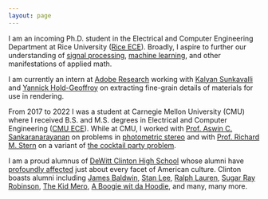 ```yaml
---
layout: page
---
```


I am an incoming Ph.D. student in the Electrical and Computer 
Engineering Department at Rice University ([Rice ECE][rice]). Broadly, I aspire to 
further our understanding of [signal processing][sp], [machine learning][ml], and
other manifestations of applied math.

I am currently an intern at [Adobe Research][adobe] working with [Kalyan Sunkavalli][ks] and 
[Yannick Hold-Geoffroy][yhg] on extracting fine-grain details of materials 
for use in rendering.

From 2017 to 2022 I was a student at Carnegie Mellon University (CMU) where I 
received B.S. and M.S. degrees in Electrical and Computer Engineering ([CMU ECE][ece]). While at 
CMU, I worked with [Prof. Aswin C. Sankaranarayanan][aswin] on problems in 
[photometric stereo][ps] and with [Prof. Richard M. Stern][rich] on 
a variant of [the cocktail party problem][cpp]. 

I am a proud alumnus of [DeWitt Clinton High School][dwc] whose alumni have 
[profoundly affected][copw] just about every facet of American culture. Clinton boasts 
alumni including [James Baldwin][jb], [Stan Lee][sl], [Ralph Lauren][rl], [Sugar Ray Robinson][srr],
[The Kid Mero][mero], [A Boogie wit da Hoodie][abg], and many, many more.


[aswin]:    https://users.ece.cmu.edu/~saswin/
[rich]:     https://users.ece.cmu.edu/~rms/
[ps]:       https://en.wikipedia.org/wiki/Photometric_stereo
[cpp]:      https://en.wikipedia.org/wiki/Cocktail_party_effect
[ks]:       http://www.kalyans.org/
[yhg]:      https://yannickhold.com/
[cmu]:      https://www.cmu.edu/
[ece]:      https://www.ece.cmu.edu/
[rice]:     https://eceweb.rice.edu/
[adobe]:    https://research.adobe.com/
[sp]:       https://en.wikipedia.org/wiki/Digital_signal_processing
[ml]:       https://en.wikipedia.org/wiki/Machine_learning
[dwc]:      https://www.dewittclintonhs.com/
[dwc_alum]: https://en.wikipedia.org/wiki/DeWitt_Clinton_High_School#Notable_alumni
[jb]:       https://en.wikipedia.org/wiki/James_Baldwin
[sl]:       https://en.wikipedia.org/wiki/Stan_Lee
[rl]:       https://en.wikipedia.org/wiki/Ralph_Lauren
[abg]:      https://en.wikipedia.org/wiki/A_Boogie_wit_da_Hoodie
[mero]:     https://en.wikipedia.org/wiki/The_Kid_Mero
[srr]:      https://en.wikipedia.org/wiki/Sugar_Ray_Robinson
[copw]:     https://www.amazon.com/Castle-Parkway-Extraordinary-Influence-American/dp/188326930X